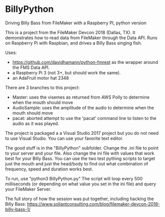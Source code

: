 # BillyPython
Driving Billy Bass from FileMaker with a Raspberry PI, python version

This is a project from the FileMaker Devcon 2018 (Dallas, TX).
It demonstrates how to read data from FileMaker through the Data API.  Runs on Raspberry Pi with Raspbian, and drives a Billy Bass singing fish.

Uses:
- https://github.com/davidhamann/python-fmrest as the wrapper around the FMS Data API.
- a Raspberry Pi 3 (not 3+, but should work the same).
- an AdaFruit motor hat 2348

There are 3 branches to this project:
- Master: uses the visemes as returned from AWS Polly to determine when the mouth should move
- AudioSample: uses the amplitude of the audio to determine when the mouth should move
- pacat: aborted attempt to use the 'pacat' command line to listen to the audio as it was played.

The project is packaged a a Visual Studio 2017 project but you do not need to use Visual Studio.  You can use your favorite text editor.

The good stuff is in the "BillyPython" subfolder.
Change the .ini file to point to your server and your file.
Also change the ini file with values that work best for your Billy Bass.  You can use the two test pything scripts to target just the mouth and just the head/body to find out what combination of frequency, speed and duration works best.

To run, use
"python3 BillyPython.py"
The script will loop every 500 milliseconds (or depending on what value you set in the ini file) and query your FileMaker Server.

The full story of how the session was put together, including hacking the Billy Bass:
https://www.soliantconsulting.com/blog/filemaker-devcon-2018-billy-bass-1/
